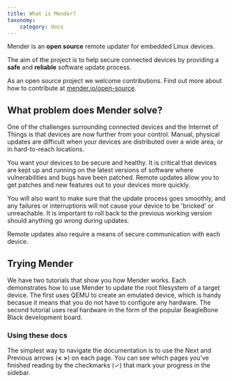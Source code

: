 ```yaml
---
title: What is Mender?
taxonomy:
    category: docs
---
```


Mender is an **open source** remote updater for embedded Linux devices.

The aim of the project is to help secure connected devices by providing a **safe** and **reliable** software update process.

As an open source project we welcome contributions. Find out more about how to contribute at [mender.io/open-source](https://mender.io/open-source?target=_blank).


## What problem does Mender solve?

One of the challenges surrounding connected devices and the Internet of Things is that devices are now further from your control. Manual, physical updates are difficult when your devices are distributed over a wide area, or in hard-to-reach locations.

You want your devices to be secure and healthy. It is critical that devices are kept up and running on the latest versions of software where vulnerabilities and bugs have been patched. Remote updates allow you to get patches and new features out to your devices more quickly.

You will also want to make sure that the update process goes smoothly, and any failures or interruptions will not cause your device to be 'bricked' or unreachable. It is important to roll back to the previous working version should anything go wrong during updates.

Remote updates also require a means of secure communication with each device.

## Trying Mender

We have two tutorials that show you how Mender works. Each demonstrates how to use Mender to update the root filesystem of a target device.
The first uses QEMU to create an emulated device, which is handy becasue it means that you do not have to configure any hardware.
The second tutorial uses real hardware in the form of the popular BeagleBone Black development board.

### Using these docs

The simplest way to navigate the documentation is to use the Next and Previous arrows (**<**   **>**) on each page. You can see which pages you've finished reading by the checkmarks (✓) that mark your progress in the sidebar.
